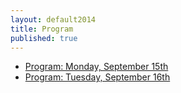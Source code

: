 ```yaml
---
layout: default2014
title: Program
published: true
---
```


- [Program: Monday, September 15th](http://ase2014.org/index.php?choice=program#gpceSleAnchorMonday)
- [Program: Tuesday, September 16th](http://ase2014.org/index.php?choice=program#gpceSleAnchorTuesday)
